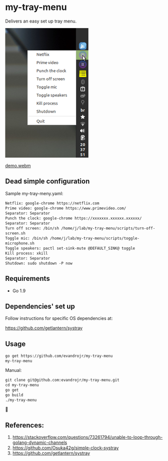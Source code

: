 # my-tray-menu

Delivers an easy set up tray menu.

![alt text](media/screen1.png "my-tray-menu")

[demo.webm](https://user-images.githubusercontent.com/939608/183258199-f92279f0-3a65-4c05-910b-db7bea126766.webm)

## Dead simple configuration

Sample my-tray-meny.yaml:

```
Netflix: google-chrome https://netflix.com
Prime video: google-chrome https://www.primevideo.com/
Separator: Separator
Punch the clock: google-chrome https://xxxxxxx.xxxxxx.xxxxxx/
Separator: Separator
Turn off screen: /bin/sh /home/j/lab/my-tray-menu/scripts/turn-off-screen.sh
Toggle mic: /bin/sh /home/j/lab/my-tray-menu/scripts/toggle-microphone.sh
Toggle speakers: pactl set-sink-mute @DEFAULT_SINK@ toggle
Kill process: xkill
Separator: Separator
Shutdown: sudo shutdown -P now
```

## Requirements

- Go 1.9

## Dependencies' set up

Follow instructions for specific OS dependencies at:

https://github.com/getlantern/systray

## Usage

```
go get https://github.com/evandrojr/my-tray-menu
my-tray-menu
```

Manual:

```
git clone git@github.com:evandrojr/my-tray-menu.git
cd my-tray-menu
go get
go build
./my-tray-menu
```

🍻

## References:

1. https://stackoverflow.com/questions/73261794/unable-to-loop-through-golang-dynamic-channels
1. https://github.com/Osuka42g/simple-clock-systray
1. https://github.com/getlantern/systray
